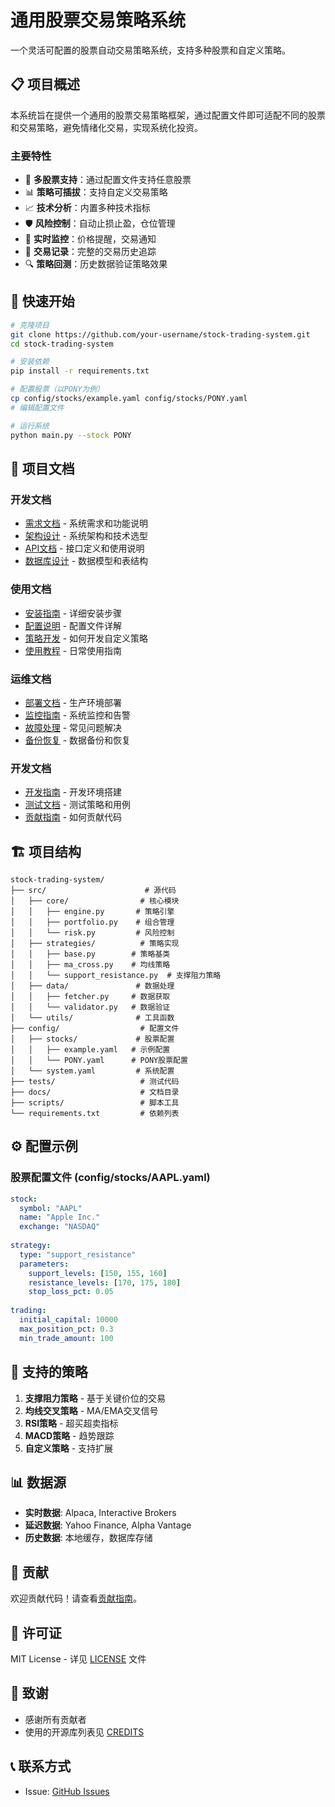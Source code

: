 # 通用股票交易策略系统

一个灵活可配置的股票自动交易策略系统，支持多种股票和自定义策略。

## 📋 项目概述

本系统旨在提供一个通用的股票交易策略框架，通过配置文件即可适配不同的股票和交易策略，避免情绪化交易，实现系统化投资。

### 主要特性

- 🔄 **多股票支持**：通过配置文件支持任意股票
- 📊 **策略可插拔**：支持自定义交易策略
- 📈 **技术分析**：内置多种技术指标
- 🛡️ **风险控制**：自动止损止盈，仓位管理
- 📱 **实时监控**：价格提醒，交易通知
- 📝 **交易记录**：完整的交易历史追踪
- 🔍 **策略回测**：历史数据验证策略效果

## 🚀 快速开始

```bash
# 克隆项目
git clone https://github.com/your-username/stock-trading-system.git
cd stock-trading-system

# 安装依赖
pip install -r requirements.txt

# 配置股票（以PONY为例）
cp config/stocks/example.yaml config/stocks/PONY.yaml
# 编辑配置文件

# 运行系统
python main.py --stock PONY
```

## 📁 项目文档

### 开发文档
- [需求文档](docs/requirements.md) - 系统需求和功能说明
- [架构设计](docs/architecture.md) - 系统架构和技术选型
- [API文档](docs/api.md) - 接口定义和使用说明
- [数据库设计](docs/database.md) - 数据模型和表结构

### 使用文档
- [安装指南](docs/installation.md) - 详细安装步骤
- [配置说明](docs/configuration.md) - 配置文件详解
- [策略开发](docs/strategy-development.md) - 如何开发自定义策略
- [使用教程](docs/user-guide.md) - 日常使用指南

### 运维文档
- [部署文档](docs/deployment.md) - 生产环境部署
- [监控指南](docs/monitoring.md) - 系统监控和告警
- [故障处理](docs/troubleshooting.md) - 常见问题解决
- [备份恢复](docs/backup.md) - 数据备份和恢复

### 开发文档
- [开发指南](docs/development.md) - 开发环境搭建
- [测试文档](docs/testing.md) - 测试策略和用例
- [贡献指南](docs/contributing.md) - 如何贡献代码

## 🏗️ 项目结构

```
stock-trading-system/
├── src/                      # 源代码
│   ├── core/                # 核心模块
│   │   ├── engine.py       # 策略引擎
│   │   ├── portfolio.py    # 组合管理
│   │   └── risk.py         # 风险控制
│   ├── strategies/          # 策略实现
│   │   ├── base.py        # 策略基类
│   │   ├── ma_cross.py    # 均线策略
│   │   └── support_resistance.py  # 支撑阻力策略
│   ├── data/               # 数据处理
│   │   ├── fetcher.py     # 数据获取
│   │   └── validator.py   # 数据验证
│   └── utils/              # 工具函数
├── config/                  # 配置文件
│   ├── stocks/             # 股票配置
│   │   ├── example.yaml   # 示例配置
│   │   └── PONY.yaml      # PONY股票配置
│   └── system.yaml         # 系统配置
├── tests/                   # 测试代码
├── docs/                    # 文档目录
├── scripts/                 # 脚本工具
└── requirements.txt         # 依赖列表
```

## ⚙️ 配置示例

### 股票配置文件 (config/stocks/AAPL.yaml)
```yaml
stock:
  symbol: "AAPL"
  name: "Apple Inc."
  exchange: "NASDAQ"
  
strategy:
  type: "support_resistance"
  parameters:
    support_levels: [150, 155, 160]
    resistance_levels: [170, 175, 180]
    stop_loss_pct: 0.05
    
trading:
  initial_capital: 10000
  max_position_pct: 0.3
  min_trade_amount: 100
```

## 🔧 支持的策略

1. **支撑阻力策略** - 基于关键价位的交易
2. **均线交叉策略** - MA/EMA交叉信号
3. **RSI策略** - 超买超卖指标
4. **MACD策略** - 趋势跟踪
5. **自定义策略** - 支持扩展

## 📊 数据源

- **实时数据**: Alpaca, Interactive Brokers
- **延迟数据**: Yahoo Finance, Alpha Vantage
- **历史数据**: 本地缓存，数据库存储

## 🤝 贡献

欢迎贡献代码！请查看[贡献指南](docs/contributing.md)。

## 📄 许可证

MIT License - 详见 [LICENSE](LICENSE) 文件

## 🙏 致谢

- 感谢所有贡献者
- 使用的开源库列表见 [CREDITS](CREDITS.md)

## 📞 联系方式

- Issue: [GitHub Issues](https://github.com/your-username/stock-trading-system/issues)